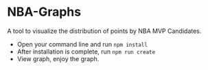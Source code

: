 # NBA-Graphs

A tool to visualize the distribution of points by NBA MVP Candidates.

* Open your command line and run `npm install`
* After installation is complete, run `npm run create`
* View graph, enjoy the graph.